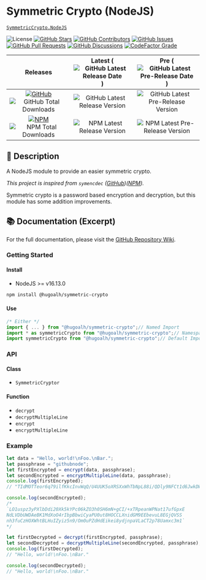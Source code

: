 # Symmetric Crypto (NodeJS)

[`SymmetricCrypto.NodeJS`](https://github.com/hugoalh-studio/symmetric-crypto-nodejs)

![License](https://img.shields.io/static/v1?label=License&message=MIT&style=flat-square "License")
[![GitHub Stars](https://img.shields.io/github/stars/hugoalh-studio/symmetric-crypto-nodejs?label=Stars&logo=github&logoColor=ffffff&style=flat-square "GitHub Stars")](https://github.com/hugoalh-studio/symmetric-crypto-nodejs/stargazers)
[![GitHub Contributors](https://img.shields.io/github/contributors/hugoalh-studio/symmetric-crypto-nodejs?label=Contributors&logo=github&logoColor=ffffff&style=flat-square "GitHub Contributors")](https://github.com/hugoalh-studio/symmetric-crypto-nodejs/graphs/contributors)
[![GitHub Issues](https://img.shields.io/github/issues-raw/hugoalh-studio/symmetric-crypto-nodejs?label=Issues&logo=github&logoColor=ffffff&style=flat-square "GitHub Issues")](https://github.com/hugoalh-studio/symmetric-crypto-nodejs/issues)
[![GitHub Pull Requests](https://img.shields.io/github/issues-pr-raw/hugoalh-studio/symmetric-crypto-nodejs?label=Pull%20Requests&logo=github&logoColor=ffffff&style=flat-square "GitHub Pull Requests")](https://github.com/hugoalh-studio/symmetric-crypto-nodejs/pulls)
[![GitHub Discussions](https://img.shields.io/github/discussions/hugoalh-studio/symmetric-crypto-nodejs?label=Discussions&logo=github&logoColor=ffffff&style=flat-square "GitHub Discussions")](https://github.com/hugoalh-studio/symmetric-crypto-nodejs/discussions)
[![CodeFactor Grade](https://img.shields.io/codefactor/grade/github/hugoalh-studio/symmetric-crypto-nodejs?label=Grade&logo=codefactor&logoColor=ffffff&style=flat-square "CodeFactor Grade")](https://www.codefactor.io/repository/github/hugoalh-studio/symmetric-crypto-nodejs)

| **Releases** | **Latest** (![GitHub Latest Release Date](https://img.shields.io/github/release-date/hugoalh-studio/symmetric-crypto-nodejs?label=&style=flat-square "GitHub Latest Release Date")) | **Pre** (![GitHub Latest Pre-Release Date](https://img.shields.io/github/release-date-pre/hugoalh-studio/symmetric-crypto-nodejs?label=&style=flat-square "GitHub Latest Pre-Release Date")) |
|:-:|:-:|:-:|
| [![GitHub](https://img.shields.io/badge/GitHub-181717?logo=github&logoColor=ffffff&style=flat-square "GitHub")](https://github.com/hugoalh-studio/symmetric-crypto-nodejs/releases) ![GitHub Total Downloads](https://img.shields.io/github/downloads/hugoalh-studio/symmetric-crypto-nodejs/total?label=&style=flat-square "GitHub Total Downloads") | ![GitHub Latest Release Version](https://img.shields.io/github/release/hugoalh-studio/symmetric-crypto-nodejs?sort=semver&label=&style=flat-square "GitHub Latest Release Version") | ![GitHub Latest Pre-Release Version](https://img.shields.io/github/release/hugoalh-studio/symmetric-crypto-nodejs?include_prereleases&sort=semver&label=&style=flat-square "GitHub Latest Pre-Release Version") |
| [![NPM](https://img.shields.io/badge/NPM-CB3837?logo=npm&logoColor=ffffff&style=flat-square "NPM")](https://www.npmjs.com/package/@hugoalh/symmetric-crypto) ![NPM Total Downloads](https://img.shields.io/npm/dt/@hugoalh/symmetric-crypto?label=&style=flat-square "NPM Total Downloads") | ![NPM Latest Release Version](https://img.shields.io/npm/v/@hugoalh/symmetric-crypto/latest?label=&style=flat-square "NPM Latest Release Version") | ![NPM Latest Pre-Release Version](https://img.shields.io/npm/v/@hugoalh/symmetric-crypto/pre?label=&style=flat-square "NPM Latest Pre-Release Version") |

## 📝 Description

A NodeJS module to provide an easier symmetric crypto.

*This project is inspired from `symencdec` ([GitHub](https://github.com/nire0510/symencdec))([NPM](https://www.npmjs.com/package/symencdec)).*

Symmetric crypto is a password based encryption and decryption, but this module has some addition improvements.

## 📚 Documentation (Excerpt)

For the full documentation, please visit the [GitHub Repository Wiki](https://github.com/hugoalh-studio/symmetric-crypto-nodejs/wiki).

### Getting Started

#### Install

- NodeJS >= v16.13.0

```sh
npm install @hugoalh/symmetric-crypto
```

#### Use

```js
/* Either */
import { ... } from "@hugoalh/symmetric-crypto";// Named Import
import * as symmetricCrypto from "@hugoalh/symmetric-crypto";// Namespace Import
import symmetricCrypto from "@hugoalh/symmetric-crypto";// Default Import
```

### API

#### Class

- `SymmetricCryptor`

#### Function

- `decrypt`
- `decryptMultipleLine`
- `encrypt`
- `encryptMultipleLine`

### Example

```js
let data = "Hello, world!\nFoo.\nBar.";
let passphrase = "githubnode";
let firstEncrypted = encrypt(data, passphrase);
let secondEncrypted = encryptMultipleLine(data, passphrase);
console.log(firstEncrypted);
// "TIdMOTTeor6q79ilfKkcInvWqQ/U4UUK5oXRSXxWhTbNpL88i/QDly9NFCt1d6JwkDWJ0nkLGKwsWbcA6tM2yg=="

console.log(secondEncrypted);
/*
`LO1uspz3yPXlbDdi20Xk5kYPc06kZO3h0SH6mN+gCI/+xTRpeanWPNat17ufGpxE
NdLVDbUWDAeBK1MdXoO4rIbpBbwiCyaPU0ut8HOCCLXnidGM9EEbevuL8EGjQVSS
nh3fuCzHOXWhtBLHuIZyiz5n9/Om0uPZdHdEikei8ydjnpaVLaCT2p78Uamxc3m1`
*/

let firstDecrypted = decrypt(firstEncrypted, passphrase);
let secondDecrypted = decryptMultipleLine(secondEncrypted, passphrase);
console.log(firstDecrypted);
// "Hello, world!\nFoo.\nBar."

console.log(secondDecrypted);
// "Hello, world!\nFoo.\nBar."
```
